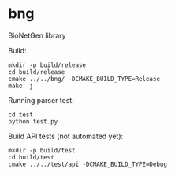 # bng
BioNetGen library

Build:

    mkdir -p build/release
    cd build/release
    cmake ../../bng/ -DCMAKE_BUILD_TYPE=Release
    make -j


Running parser test:

    cd test
    python test.py
    
    
Build API tests (not automated yet):

    mkdir -p build/test
    cd build/test
    cmake ../../test/api -DCMAKE_BUILD_TYPE=Debug